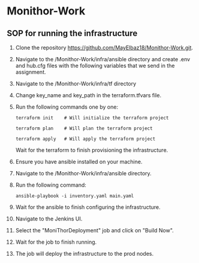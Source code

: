 # Monithor-Work

## SOP for running the infrastructure

1. Clone the repository https://github.com/MayElbaz18/Monithor-Work.git.
2. Navigate to the /Monithor-Work/infra/ansible directory and create .env and hub.cfg files with the following variables that we send in the assignment.
3. Navigate to the /Monithor-Work/infra/tf directory
4. Change key_name and key_path in the terraform.tfvars file.
5. Run the following commands one by one:
    ```
    terraform init    # Will initialize the terraform project
    ```
    ```
    terraform plan    # Will plan the terraform project
    ```
    ```
    terraform apply   # Will apply the terraform project
    ```
    Wait for the terraform to finish provisioning the infrastructure.

6. Ensure you have ansible installed on your machine.
7. Navigate to the /Monithor-Work/infra/ansible directory.

8. Run the following command:
    ```
    ansible-playbook -i inventory.yaml main.yaml
    ```

9. Wait for the ansible to finish configuring the infrastructure.

10. Navigate to the Jenkins UI.

11. Select the "MoniThorDeployment" job and click on "Build Now".

12. Wait for the job to finish running.

13. The job will deploy the infrastructure to the prod nodes.

